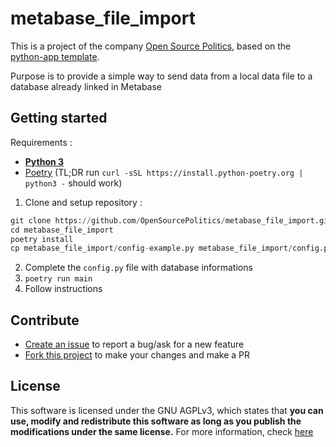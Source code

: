 # metabase_file_import
This is a project of the company [Open Source Politics](https://opensourcepolitics.eu), based on the [python-app template](https://github.com/OpenSourcePolitics/python-app/).

Purpose is to provide a simple way to send data from a local data file to a database already linked in Metabase

## Getting started
Requirements : 
- [**Python 3**](https://www.python.org/downloads/)
- [Poetry](https://python-poetry.org) (TL;DR run `curl -sSL https://install.python-poetry.org | python3 -` should work)

1. Clone and setup repository :
```python
git clone https://github.com/OpenSourcePolitics/metabase_file_import.git
cd metabase_file_import
poetry install
cp metabase_file_import/config-example.py metabase_file_import/config.py
```
2. Complete the `config.py` file with database informations
3. `poetry run main`
4. Follow instructions


## Contribute
- [Create an issue](https://github.com/OpenSourcePolitics/metabase_file_import/issues) to report a bug/ask for a new feature
- [Fork this project](https://github.com/OpenSourcePolitics/metabase_file_import/issues) to make your changes and make a PR

## License
This software is licensed under the GNU AGPLv3, which states that **you can use, modify and redistribute this software as long as you publish the modifications under the same license.**
For more information, check [here](https://www.gnu.org/licenses/agpl-3.0.html)